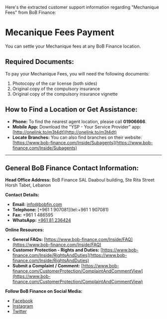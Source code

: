 Here's the extracted customer support information regarding "Mechanique Fees" from BoB Finance:

# Mecanique Fees Payment

You can settle your Mechanique fees at any BoB Finance location.

## Required Documents:
To pay your Mechanique Fees, you will need the following documents:
1.  Photocopy of the car license (both sides)
2.  Original copy of the compulsory insurance
3.  Original copy of the compulsory insurance vignette

## How to Find a Location or Get Assistance:
*   **Phone:** To find the nearest agent location, please call **01906666**.
*   **Mobile App:** Download the "YSP - Your Service Provider" app: [http://onelink.to/m3t4dt](http://onelink.to/m3t4dt)
*   **Locate Branches:** You can also find branches on their website: [https://www.bob-finance.com/Inside/Subagents](https://www.bob-finance.com/Inside/Subagents)

---

## General BoB Finance Contact Information:

**Head Office Address:**
BoB Finance SAL
Daaboul building, Ste Rita Street
Horsh Tabet, Lebanon

**Contact Details:**
*   **Email:** [info@bobfin.com](mailto:info@bobfin.com)
*   **Telephone:** [+961 1 907081](tel:+961 1 907081)
*   **Fax:** +961 1 486595
*   **WhatsApp:** [+961 81 236424](https://api.whatsapp.com/send?phone=96181236424)

**Online Resources:**
*   **General FAQs:** [https://www.bob-finance.com/Inside/FAQ](https://www.bob-finance.com/Inside/FAQ)
*   **Customer Protection - Rights and Duties:** [https://www.bob-finance.com/Inside/RightsAndDuties](https://www.bob-finance.com/Inside/RightsAndDuties)
*   **Submit a Complaint / Comment:** [https://www.bob-finance.com/CustomerProtection/ComplaintAndCommentView](https://www.bob-finance.com/CustomerProtection/ComplaintAndCommentView)

**Follow BoB Finance on Social Media:**
*   [Facebook](https://www.facebook.com/BobFinanceSal)
*   [Instagram](https://www.instagram.com/BoB_Finance)
*   [Twitter](https://twitter.com/BoBFinance2)